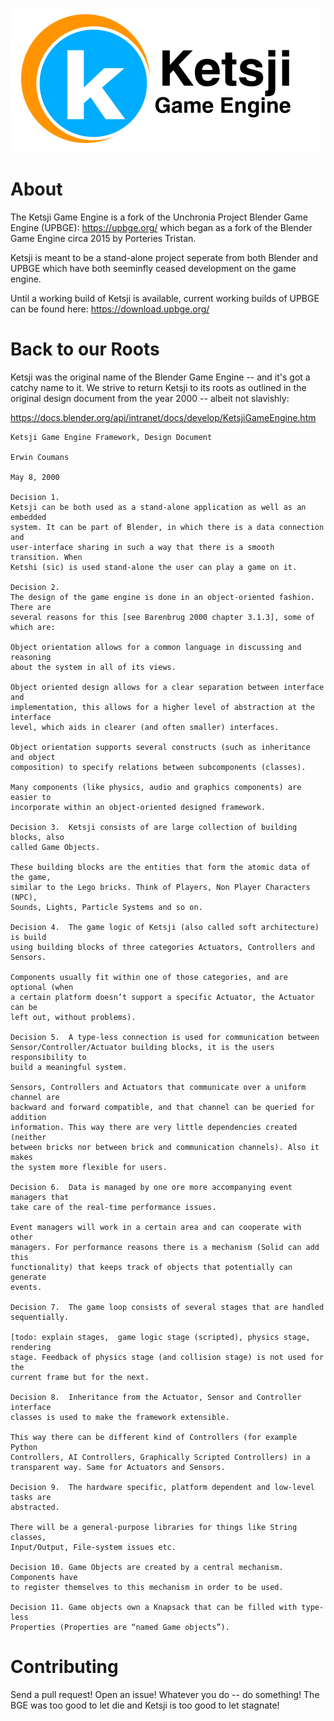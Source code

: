 
![Image](img/kge.png)

# About

The Ketsji Game Engine is a fork of the Unchronia Project Blender Game Engine (UPBGE): https://upbge.org/ which began as a fork of the Blender Game Engine circa 2015 by Porteries Tristan.

Ketsji is meant to be a stand-alone project seperate from both Blender and UPBGE which have both seeminfly ceased development on the game engine.

Until a working build of Ketsji is available, current working builds of UPBGE can be found here:
https://download.upbge.org/

# Back to our Roots

Ketsji was the original name of the Blender Game Engine -- and it's got a catchy name to it. We strive to return Ketsji to its roots as outlined in the original design document from the year 2000 -- albeit not slavishly:

https://docs.blender.org/api/intranet/docs/develop/KetsjiGameEngine.htm

```
Ketsji Game Engine Framework, Design Document

Erwin Coumans

May 8, 2000

Decision 1.
Ketsji can be both used as a stand-alone application as well as an embedded
system. It can be part of Blender, in which there is a data connection and
user-interface sharing in such a way that there is a smooth transition. When
Ketshi (sic) is used stand-alone the user can play a game on it.

Decision 2.
The design of the game engine is done in an object-oriented fashion. There are
several reasons for this [see Barenbrug 2000 chapter 3.1.3], some of which are:

Object orientation allows for a common language in discussing and reasoning
about the system in all of its views.

Object oriented design allows for a clear separation between interface and
implementation, this allows for a higher level of abstraction at the interface
level, which aids in clearer (and often smaller) interfaces.

Object orientation supports several constructs (such as inheritance and object
composition) to specify relations between subcomponents (classes).

Many components (like physics, audio and graphics components) are easier to
incorporate within an object-oriented designed framework.

Decision 3.  Ketsji consists of are large collection of building blocks, also
called Game Objects.

These building blocks are the entities that form the atomic data of the game,
similar to the Lego bricks. Think of Players, Non Player Characters (NPC),
Sounds, Lights, Particle Systems and so on.

Decision 4.  The game logic of Ketsji (also called soft architecture) is build
using building blocks of three categories Actuators, Controllers and Sensors.

Components usually fit within one of those categories, and are optional (when
a certain platform doesn’t support a specific Actuator, the Actuator can be
left out, without problems).

Decision 5.  A type-less connection is used for communication between
Sensor/Controller/Actuator building blocks, it is the users responsibility to
build a meaningful system.

Sensors, Controllers and Actuators that communicate over a uniform channel are
backward and forward compatible, and that channel can be queried for addition
information. This way there are very little dependencies created (neither
between bricks nor between brick and communication channels). Also it makes
the system more flexible for users.

Decision 6.  Data is managed by one ore more accompanying event managers that
take care of the real-time performance issues.

Event managers will work in a certain area and can cooperate with other
managers. For performance reasons there is a mechanism (Solid can add this
functionality) that keeps track of objects that potentially can generate
events.

Decision 7.  The game loop consists of several stages that are handled
sequentially.

[todo: explain stages,  game logic stage (scripted), physics stage, rendering
stage. Feedback of physics stage (and collision stage) is not used for the
current frame but for the next.

Decision 8.  Inheritance from the Actuator, Sensor and Controller interface
classes is used to make the framework extensible.

This way there can be different kind of Controllers (for example Python
Controllers, AI Controllers, Graphically Scripted Controllers) in a
transparent way. Same for Actuators and Sensors.

Decision 9.  The hardware specific, platform dependent and low-level tasks are
abstracted.

There will be a general-purpose libraries for things like String classes,
Input/Output, File-system issues etc.

Decision 10. Game Objects are created by a central mechanism. Components have
to register themselves to this mechanism in order to be used.

Decision 11. Game objects own a Knapsack that can be filled with type-less
Properties (Properties are “named Game objects”).

```
# Contributing

Send a pull request! Open an issue! Whatever you do -- do something! The BGE was too good to let die and Ketsji is too good to let stagnate!
